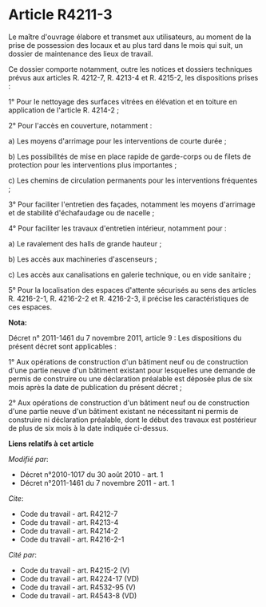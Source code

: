 # Article R4211-3

Le maître d'ouvrage élabore et transmet aux utilisateurs, au moment de la prise de possession des locaux et au plus tard dans
le mois qui suit, un dossier de maintenance des lieux de travail. 

Ce dossier comporte notamment, outre les notices et dossiers techniques prévus aux articles R. 4212-7, R. 4213-4 et R.
4215-2, les dispositions prises : 

1° Pour le nettoyage des surfaces vitrées en élévation et en toiture en application de l'article R. 4214-2 ; 

2° Pour l'accès en couverture, notamment : 

a) Les moyens d'arrimage pour les interventions de courte durée ; 

b) Les possibilités de mise en place rapide de garde-corps ou de filets de protection pour les interventions plus
importantes ; 

c) Les chemins de circulation permanents pour les interventions fréquentes ; 

3° Pour faciliter l'entretien des façades, notamment les moyens d'arrimage et de stabilité d'échafaudage ou de nacelle ; 

4° Pour faciliter les travaux d'entretien intérieur, notamment pour : 

a) Le ravalement des halls de grande hauteur ; 

b) Les accès aux machineries d'ascenseurs ; 

c) Les accès aux canalisations en galerie technique, ou en vide sanitaire ; 

5° Pour la localisation des espaces d'attente sécurisés au sens des articles R. 4216-2-1, R. 4216-2-2 et R. 4216-2-3, il
précise les caractéristiques de ces espaces.

**Nota:**

Décret n° 2011-1461 du 7 novembre 2011, article 9 : Les dispositions du présent décret sont applicables :

1° Aux opérations de construction d'un bâtiment neuf ou de construction d'une partie neuve d'un bâtiment existant pour
lesquelles une demande de permis de construire ou une déclaration préalable est déposée plus de six mois après la date de
publication du présent décret ;

2° Aux opérations de construction d'un bâtiment neuf ou de construction d'une partie neuve d'un bâtiment existant ne
nécessitant ni permis de construire ni déclaration préalable, dont le début des travaux est postérieur de plus de six mois à
la date indiquée ci-dessus.

**Liens relatifs à cet article**

_Modifié par_:

  - Décret n°2010-1017 du 30 août 2010 - art. 1
  - Décret n°2011-1461 du 7 novembre 2011 - art. 1

_Cite_:

  - Code du travail - art. R4212-7
  - Code du travail - art. R4213-4
  - Code du travail - art. R4214-2
  - Code du travail - art. R4216-2-1

_Cité par_:

  - Code du travail - art. R4215-2 (V)
  - Code du travail - art. R4224-17 (VD)
  - Code du travail - art. R4532-95 (V)
  - Code du travail - art. R4543-8 (VD)
